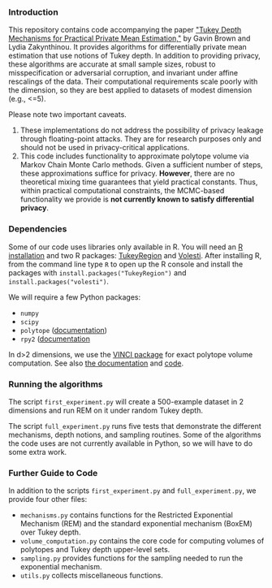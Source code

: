 ### Introduction

This repository contains code accompanying the paper ["Tukey Depth Mechanisms for Practical Private Mean Estimation,"](https://arxiv.org/abs/2502.18698) 
by Gavin Brown and Lydia Zakynthinou.
It provides algorithms for differentially private mean estimation that use notions of Tukey depth.
In addition to providing privacy, these algorithms are accurate at small sample sizes, robust to misspecification or adversarial corruption, and invariant under affine rescalings of the data.
Their computational requirements scale poorly with the dimension, so they are best applied to datasets of modest dimension (e.g., <=5).

Please note two important caveats.
1. These implementations do not address the possibility of privacy leakage through floating-point attacks. They are for research purposes only and should not be used in privacy-critical applications.
1. This code includes functionality to approximate polytope volume via Markov Chain Monte Carlo methods. Given a sufficient number of steps, these approximations suffice for privacy. **However**, there are no theoretical mixing time guarantees that yield practical constants. Thus, within practical computational constraints, the MCMC-based functionality we provide is **not currently known to satisfy differential privacy**.

### Dependencies

Some of our code uses libraries only available in R. 
You will need an [R installation](https://www.r-project.org/) and two R packages: [TukeyRegion](https://rdrr.io/cran/TukeyRegion/) and [Volesti](https://journal.r-project.org/archive/2021/RJ-2021-077/index.html).
After installing R, from the command line type `R` to open up the R console and install the packages with `install.packages("TukeyRegion")` and `install.packages("volesti")`.

We will require a few Python packages:
- `numpy`
- `scipy`
- `polytope` ([documentation](https://tulip-control.github.io/polytope/))
- `rpy2` ([documentation](https://rpy2.github.io/doc/latest/html/index.html)

In d>2 dimensions, we use the [VINCI package](https://www.multiprecision.org/vinci/) for exact polytope volume computation.
See also [the documentation](https://www.multiprecision.org/downloads/vinci.pdf) and [code](https://github.com/xhub/vinci).

### Running the algorithms

The script `first_experiment.py` will create a 500-example dataset in 2 dimensions and run REM on it under 
random Tukey depth.

The script `full_experiment.py` runs five tests that demonstrate the different mechanisms, depth notions, and sampling routines.
Some of the algorithms the code uses are not currently available in Python, so we will have to do some extra work.

### Further Guide to Code

In addition to the scripts `first_experiment.py` and `full_experiment.py`, we provide four other files:
- `mechanisms.py` contains functions for the Restricted Exponential Mechanism (REM) and the standard exponential mechanism (BoxEM) over Tukey depth.
- `volume_computation.py` contains the core code for computing volumes of polytopes and Tukey depth upper-level sets.
- `sampling.py` provides functions for the sampling needed to run the exponential mechanism.
- `utils.py` collects miscellaneous functions.

